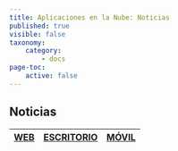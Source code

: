 ```yaml
---
title: Aplicaciones en la Nube: Noticias
published: true
visible: false
taxonomy:
    category:
        - docs
page-toc:
    active: false
---
```


## Noticias

|[**WEB**](web)|[**ESCRITORIO**](desktop)|[**MÓVIL**](mobile)|
|:--:|:--:|:--:|
